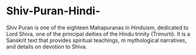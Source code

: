# Shiv-Puran-Hindi-
Shiv Puran is one of the eighteen Mahapuranas in Hinduism, dedicated to Lord Shiva, one of the principal deities of the Hindu trinity (Trimurti). It is a Sanskrit text that provides spiritual teachings, m mythological narratives, and details on devotion to Shiva.

